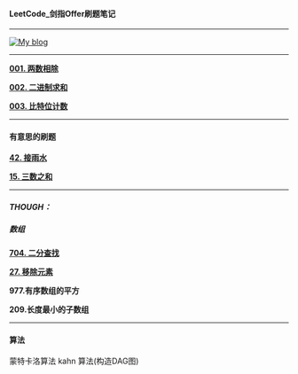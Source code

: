 #### LeetCode_剑指Offer刷题笔记
---

<a href="https://jibinghu.github.io">
    <img src="https://img.shields.io/badge/website-000000?style=for-the-badge&logo=About.me&logoColor=white" alt="My blog">
</a>

---

**<a href="https://leetcode.cn/problems/xoh6Oh/solutions/2782319/liang-chong-fang-fa-qiu-jie-liang-001-li-ed2d">001. 两数相除</a>**

**<a href="https://leetcode.cn/problems/add-binary/solutions/2782679/shi-xian-by-zhu-pi-3-jg2w">002. 二进制求和</a>**

**<a href="https://leetcode.cn/problems/w3tCBm/description/?envType=problem-list-v2&envId=TP9kvfRn">003. 比特位计数</a>**


---

#### 有意思的刷题


**<a href="https://leetcode.cn/problems/trapping-rain-water/solutions/">42. 接雨水</a>**

**<a href="https://leetcode.cn/problems/3sum/description/?fileGuid=tKQP6HRHJwJyWpgd">15. 三数之和</a>**


---

#### *THOUGH：*

##### 数组

**<a href="https://leetcode.cn/problems/binary-search/description/">704. 二分查找</a>**

**<a href="https://leetcode.cn/problems/remove-element/">27. 移除元素</a>**

**977.有序数组的平方**

**209.长度最小的子数组**

---

#### 算法

蒙特卡洛算法
kahn 算法(构造DAG图)